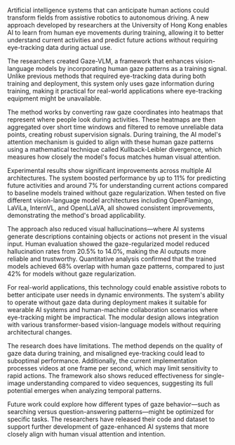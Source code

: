 Artificial intelligence systems that can anticipate human actions could transform fields from assistive robotics to autonomous driving. A new approach developed by researchers at the University of Hong Kong enables AI to learn from human eye movements during training, allowing it to better understand current activities and predict future actions without requiring eye-tracking data during actual use.

The researchers created Gaze-VLM, a framework that enhances vision-language models by incorporating human gaze patterns as a training signal. Unlike previous methods that required eye-tracking data during both training and deployment, this system only uses gaze information during training, making it practical for real-world applications where eye-tracking equipment might be unavailable.

The method works by converting raw gaze coordinates into heatmaps that represent where people look during activities. These heatmaps are then aggregated over short time windows and filtered to remove unreliable data points, creating robust supervision signals. During training, the AI model's attention mechanism is guided to align with these human gaze patterns using a mathematical technique called Kullback-Leibler divergence, which measures how closely the model's focus matches human visual attention.

Experimental results show significant improvements across multiple AI architectures. The system boosted performance by up to 11% for predicting future activities and around 7% for understanding current actions compared to baseline models trained without gaze regularization. When tested on five different vision-language model architectures including OpenFlamingo, LaViLa, InternVL, and OpenLLaVA, all showed consistent improvements, demonstrating the method's broad applicability.

The approach also reduced visual hallucinations—where AI systems generate descriptions containing objects or actions not present in the visual input. Human evaluation showed the gaze-regularized model reduced hallucination rates from 20.5% to 14.0%, making the AI outputs more reliable and trustworthy. Quantitative analysis confirmed that the trained models achieved 68% overlap with human gaze patterns, compared to just 42% for models without gaze regularization.

For real-world applications, this technology could enable assistive robots to better anticipate user needs in dynamic environments. The system's ability to operate without gaze data during deployment makes it suitable for wearable AI systems and human-machine collaboration scenarios where eye-tracking might be impractical. The modular design allows integration with various transformer-based vision-language models without requiring architectural changes.

The research does have limitations. The method depends on the quality of gaze data during training, and misaligned eye-tracking could lead to suboptimal performance. Additionally, the current implementation processes videos at one frame per second, which may limit sensitivity to rapid actions. The framework also shows reduced effectiveness for single-image understanding compared to video sequences, suggesting its full potential emerges when analyzing temporal patterns.

Future work could explore how different types of gaze behavior—such as searching versus question-answering patterns—might be optimized for specific tasks. The researchers have released their code and dataset to support further development of gaze-enhanced AI systems that more closely align with human visual attention and intention.